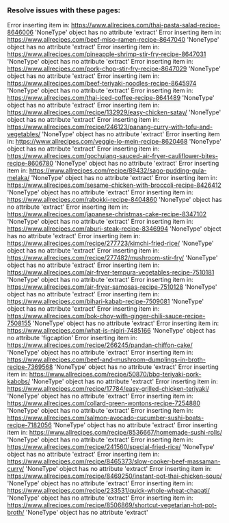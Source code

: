 ### Resolve issues with these pages:
Error inserting item in: https://www.allrecipes.com/thai-pasta-salad-recipe-8646006
'NoneType' object has no attribute 'extract'
Error inserting item in: https://www.allrecipes.com/beef-miso-ramen-recipe-8647040
'NoneType' object has no attribute 'extract'
Error inserting item in: https://www.allrecipes.com/pineapple-shrimp-stir-fry-recipe-8647031
'NoneType' object has no attribute 'extract'
Error inserting item in: https://www.allrecipes.com/pork-chop-stir-fry-recipe-8647029
'NoneType' object has no attribute 'extract'
Error inserting item in: https://www.allrecipes.com/beef-teriyaki-noodles-recipe-8645974
'NoneType' object has no attribute 'extract'
Error inserting item in: https://www.allrecipes.com/thai-iced-coffee-recipe-8641489
'NoneType' object has no attribute 'extract'
Error inserting item in: https://www.allrecipes.com/recipe/132929/easy-chicken-satay/
'NoneType' object has no attribute 'extract'
Error inserting item in: https://www.allrecipes.com/recipe/246123/panang-curry-with-tofu-and-vegetables/
'NoneType' object has no attribute 'extract'
Error inserting item in: https://www.allrecipes.com/veggie-lo-mein-recipe-8620468
'NoneType' object has no attribute 'extract'
Error inserting item in: https://www.allrecipes.com/gochujang-sauced-air-fryer-cauliflower-bites-recipe-8606780
'NoneType' object has no attribute 'extract'
Error inserting item in: https://www.allrecipes.com/recipe/89432/sago-pudding-gula-melaka/
'NoneType' object has no attribute 'extract'
Error inserting item in: https://www.allrecipes.com/sesame-chicken-with-broccoli-recipe-8426412
'NoneType' object has no attribute 'extract'
Error inserting item in: https://www.allrecipes.com/rabokki-recipe-8404860
'NoneType' object has no attribute 'extract'
Error inserting item in: https://www.allrecipes.com/japanese-christmas-cake-recipe-8347102
'NoneType' object has no attribute 'extract'
Error inserting item in: https://www.allrecipes.com/aburi-steak-recipe-8346994
'NoneType' object has no attribute 'extract'
Error inserting item in: https://www.allrecipes.com/recipe/277723/kimchi-fried-rice/
'NoneType' object has no attribute 'extract'
Error inserting item in: https://www.allrecipes.com/recipe/277482/mushroom-stir-fry/
'NoneType' object has no attribute 'extract'
Error inserting item in: https://www.allrecipes.com/air-fryer-tempura-vegetables-recipe-7510181
'NoneType' object has no attribute 'extract'
Error inserting item in: https://www.allrecipes.com/air-fryer-samosas-recipe-7510128
'NoneType' object has no attribute 'extract'
Error inserting item in: https://www.allrecipes.com/bihari-kabab-recipe-7509081
'NoneType' object has no attribute 'extract'
Error inserting item in: https://www.allrecipes.com/bok-choy-with-ginger-chili-sauce-recipe-7508155
'NoneType' object has no attribute 'extract'
Error inserting item in: https://www.allrecipes.com/what-is-nigiri-7485166
'NoneType' object has no attribute 'figcaption'
Error inserting item in: https://www.allrecipes.com/recipe/266245/pandan-chiffon-cake/
'NoneType' object has no attribute 'extract'
Error inserting item in: https://www.allrecipes.com/beef-and-mushroom-dumplings-in-broth-recipe-7369568
'NoneType' object has no attribute 'extract'
Error inserting item in: https://www.allrecipes.com/recipe/50870/bbq-teriyaki-pork-kabobs/
'NoneType' object has no attribute 'extract'
Error inserting item in: https://www.allrecipes.com/recipe/17784/easy-grilled-chicken-teriyaki/
'NoneType' object has no attribute 'extract'
Error inserting item in: https://www.allrecipes.com/collard-green-wontons-recipe-7254880
'NoneType' object has no attribute 'extract'
Error inserting item in: https://www.allrecipes.com/salmon-avocado-cucumber-sushi-boats-recipe-7182056
'NoneType' object has no attribute 'extract'
Error inserting item in: https://www.allrecipes.com/recipe/8536667/homemade-sushi-rolls/
'NoneType' object has no attribute 'extract'
Error inserting item in: https://www.allrecipes.com/recipe/241560/special-fried-rice/
'NoneType' object has no attribute 'extract'
Error inserting item in: https://www.allrecipes.com/recipe/8465373/slow-cooker-beef-massaman-curry/
'NoneType' object has no attribute 'extract'
Error inserting item in: https://www.allrecipes.com/recipe/8469250/instant-pot-thai-chicken-soup/
'NoneType' object has no attribute 'extract'
Error inserting item in: https://www.allrecipes.com/recipe/233531/quick-whole-wheat-chapati/
'NoneType' object has no attribute 'extract'
Error inserting item in: https://www.allrecipes.com/recipe/8506869/shortcut-vegetarian-hot-pot-broth/
'NoneType' object has no attribute 'extract'